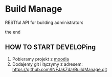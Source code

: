 # Build Manage 
RESTful API for building administrators

the end

## HOW TO START DEVELOPing

1. Pobieramy projekt z [moodla](https://github.com/user/repo/blob/branch/other_file.md)
2. Dodajemy git i łączymy z adresem:
https://github.com/INFJakZda/BuildManage.git